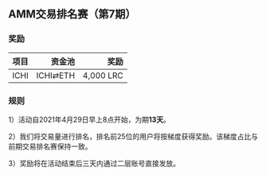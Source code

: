 ## AMM交易排名赛（第7期）


### 奖励

| **项目** | **资金池** | **奖励** |
| :--- | ---: | ---: |
ICHI | ICHI⇄ETH |  4,000 LRC |


### 规则


1）活动自2021年4月29日早上8点开始，为期**13天**。

2）我们将交易量进行排名，排名前25位的用户将按梯度获得奖励。该梯度占比与前期交易排名赛保持一致。

3）奖励将在活动结束后三天内通过二层账号直接发放。

